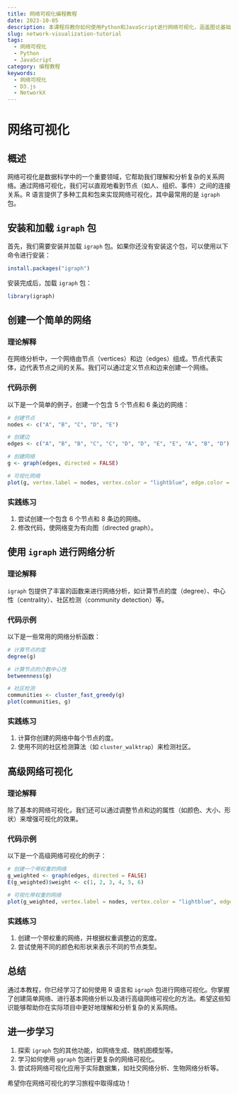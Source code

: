 ```yaml
---
title: 网络可视化编程教程
date: 2023-10-05
description: 本课程将教你如何使用Python和JavaScript进行网络可视化，涵盖图论基础、数据处理、以及使用D3.js和NetworkX库创建交互式网络图。
slug: network-visualization-tutorial
tags:
  - 网络可视化
  - Python
  - JavaScript
category: 编程教程
keywords:
  - 网络可视化
  - D3.js
  - NetworkX
---
```


# 网络可视化

## 概述

网络可视化是数据科学中的一个重要领域，它帮助我们理解和分析复杂的关系网络。通过网络可视化，我们可以直观地看到节点（如人、组织、事件）之间的连接关系。R 语言提供了多种工具和包来实现网络可视化，其中最常用的是 `igraph` 包。

## 安装和加载 `igraph` 包

首先，我们需要安装并加载 `igraph` 包。如果你还没有安装这个包，可以使用以下命令进行安装：

```r
install.packages("igraph")
```

安装完成后，加载 `igraph` 包：

```r
library(igraph)
```

## 创建一个简单的网络

### 理论解释

在网络分析中，一个网络由节点（vertices）和边（edges）组成。节点代表实体，边代表节点之间的关系。我们可以通过定义节点和边来创建一个网络。

### 代码示例

以下是一个简单的例子，创建一个包含 5 个节点和 6 条边的网络：

```r
# 创建节点
nodes <- c("A", "B", "C", "D", "E")

# 创建边
edges <- c("A", "B", "B", "C", "C", "D", "D", "E", "E", "A", "B", "D")

# 创建网络
g <- graph(edges, directed = FALSE)

# 可视化网络
plot(g, vertex.label = nodes, vertex.color = "lightblue", edge.color = "gray")
```

### 实践练习

1. 尝试创建一个包含 6 个节点和 8 条边的网络。
2. 修改代码，使网络变为有向图（directed graph）。

## 使用 `igraph` 进行网络分析

### 理论解释

`igraph` 包提供了丰富的函数来进行网络分析，如计算节点的度（degree）、中心性（centrality）、社区检测（community detection）等。

### 代码示例

以下是一些常用的网络分析函数：

```r
# 计算节点的度
degree(g)

# 计算节点的介数中心性
betweenness(g)

# 社区检测
communities <- cluster_fast_greedy(g)
plot(communities, g)
```

### 实践练习

1. 计算你创建的网络中每个节点的度。
2. 使用不同的社区检测算法（如 `cluster_walktrap`）来检测社区。

## 高级网络可视化

### 理论解释

除了基本的网络可视化，我们还可以通过调整节点和边的属性（如颜色、大小、形状）来增强可视化的效果。

### 代码示例

以下是一个高级网络可视化的例子：

```r
# 创建一个带权重的网络
g_weighted <- graph(edges, directed = FALSE)
E(g_weighted)$weight <- c(1, 2, 3, 4, 5, 6)

# 可视化带权重的网络
plot(g_weighted, vertex.label = nodes, vertex.color = "lightblue", edge.color = "gray", edge.width = E(g_weighted)$weight)
```

### 实践练习

1. 创建一个带权重的网络，并根据权重调整边的宽度。
2. 尝试使用不同的颜色和形状来表示不同的节点类型。

## 总结

通过本教程，你已经学习了如何使用 R 语言和 `igraph` 包进行网络可视化。你掌握了创建简单网络、进行基本网络分析以及进行高级网络可视化的方法。希望这些知识能够帮助你在实际项目中更好地理解和分析复杂的关系网络。

## 进一步学习

1. 探索 `igraph` 包的其他功能，如网络生成、随机图模型等。
2. 学习如何使用 `ggraph` 包进行更复杂的网络可视化。
3. 尝试将网络可视化应用于实际数据集，如社交网络分析、生物网络分析等。

希望你在网络可视化的学习旅程中取得成功！